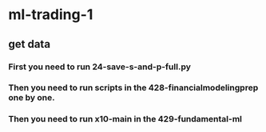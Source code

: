 # ml-trading-1
## get data
### First you need to run 24-save-s-and-p-full.py
### Then you need to run scripts in  the 428-financialmodelingprep one by one.
### Then you need to run x10-main in the 429-fundamental-ml 
